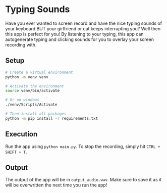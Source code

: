 # Typing Sounds

Have you ever wanted to screen record and have the nice typing sounds of your keyboard BUT your girlfriend or cat keeps interrupting you? Well then this app is perfect for you! By listening to your typing, this app can autogenerate typing and clicking sounds for you to overlay your screen recording with.

## Setup

```bash
# Create a virtual environment
python -m venv venv

# Activate the environment
source venv/bin/activate

# Or on windows
./venv/Scripts/Activate

# Then install all packages
python -m pip install -r requirements.txt
```

## Execution

Run the app using `python main.py`. To stop the recording, simply hit `CTRL + SHIFT + T`.

## Output

The output of the app will be in `output_audio.wav`. Make sure to save it as it will be overwritten the next time you run the app!
